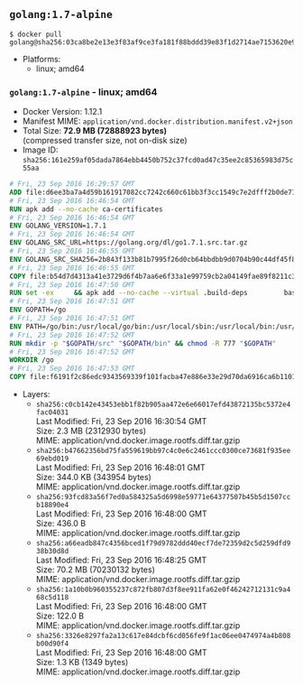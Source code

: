 ## `golang:1.7-alpine`

```console
$ docker pull golang@sha256:03ca8be2e13e3f83af9ce3fa181f88bddd39e83f1d2714ae7153620e9f051069
```

-	Platforms:
	-	linux; amd64

### `golang:1.7-alpine` - linux; amd64

-	Docker Version: 1.12.1
-	Manifest MIME: `application/vnd.docker.distribution.manifest.v2+json`
-	Total Size: **72.9 MB (72888923 bytes)**  
	(compressed transfer size, not on-disk size)
-	Image ID: `sha256:161e259af05dada7864ebb4450b752c37fcd0ad47c35ee2c85365983d75c55aa`

```dockerfile
# Fri, 23 Sep 2016 16:29:57 GMT
ADD file:d6ee3ba7a4d59b161917082cc7242c660c61bb3f3cc1549c7e2dfff2b0de7104 in / 
# Fri, 23 Sep 2016 16:46:54 GMT
RUN apk add --no-cache ca-certificates
# Fri, 23 Sep 2016 16:46:54 GMT
ENV GOLANG_VERSION=1.7.1
# Fri, 23 Sep 2016 16:46:54 GMT
ENV GOLANG_SRC_URL=https://golang.org/dl/go1.7.1.src.tar.gz
# Fri, 23 Sep 2016 16:46:55 GMT
ENV GOLANG_SRC_SHA256=2b843f133b81b7995f26d0cb64bbdbb9d0704b90c44df45f844d28881ad442d3
# Fri, 23 Sep 2016 16:46:55 GMT
COPY file:b54d7d4313a41e3729d6f4b7aa6e6f33a1e99759cb2a04149fae89f8211c3a65 in / 
# Fri, 23 Sep 2016 16:47:50 GMT
RUN set -ex 	&& apk add --no-cache --virtual .build-deps 		bash 		gcc 		musl-dev 		openssl 		go 		&& export GOROOT_BOOTSTRAP="$(go env GOROOT)" 		&& wget -q "$GOLANG_SRC_URL" -O golang.tar.gz 	&& echo "$GOLANG_SRC_SHA256  golang.tar.gz" | sha256sum -c - 	&& tar -C /usr/local -xzf golang.tar.gz 	&& rm golang.tar.gz 	&& cd /usr/local/go/src 	&& patch -p2 -i /no-pic.patch 	&& ./make.bash 		&& rm -rf /*.patch 	&& apk del .build-deps
# Fri, 23 Sep 2016 16:47:51 GMT
ENV GOPATH=/go
# Fri, 23 Sep 2016 16:47:51 GMT
ENV PATH=/go/bin:/usr/local/go/bin:/usr/local/sbin:/usr/local/bin:/usr/sbin:/usr/bin:/sbin:/bin
# Fri, 23 Sep 2016 16:47:52 GMT
RUN mkdir -p "$GOPATH/src" "$GOPATH/bin" && chmod -R 777 "$GOPATH"
# Fri, 23 Sep 2016 16:47:52 GMT
WORKDIR /go
# Fri, 23 Sep 2016 16:47:53 GMT
COPY file:f6191f2c86edc9343569339f101facba47e886e33e29d70da6916ca6b1101a53 in /usr/local/bin/ 
```

-	Layers:
	-	`sha256:c0cb142e43453ebb1f82b905aa472e6e66017efd43872135bc5372e4fac04031`  
		Last Modified: Fri, 23 Sep 2016 16:30:54 GMT  
		Size: 2.3 MB (2312930 bytes)  
		MIME: application/vnd.docker.image.rootfs.diff.tar.gzip
	-	`sha256:b47662356bd75fa559619bb97c4c0e6c2461ccc0300ce73681f935ee69ebd019`  
		Last Modified: Fri, 23 Sep 2016 16:48:01 GMT  
		Size: 344.0 KB (343954 bytes)  
		MIME: application/vnd.docker.image.rootfs.diff.tar.gzip
	-	`sha256:93fcd83a56f7ed0a584325a5d6998e59771e64377507b45b5d1507ccb18890e4`  
		Last Modified: Fri, 23 Sep 2016 16:48:00 GMT  
		Size: 436.0 B  
		MIME: application/vnd.docker.image.rootfs.diff.tar.gzip
	-	`sha256:a66eadb847c4356bced1f79d9782ddd40ecf7de72359d2c5d259dfd938b30d8d`  
		Last Modified: Fri, 23 Sep 2016 16:48:25 GMT  
		Size: 70.2 MB (70230132 bytes)  
		MIME: application/vnd.docker.image.rootfs.diff.tar.gzip
	-	`sha256:1a10b0b960355237c872fb807d3f8ee911fa62e0f46242712131c9a468c5d118`  
		Last Modified: Fri, 23 Sep 2016 16:48:00 GMT  
		Size: 122.0 B  
		MIME: application/vnd.docker.image.rootfs.diff.tar.gzip
	-	`sha256:3326e8297fa2a13c617e84dcbf6cd056fe9f1ac06ee0474974a4b808b00d90f4`  
		Last Modified: Fri, 23 Sep 2016 16:48:00 GMT  
		Size: 1.3 KB (1349 bytes)  
		MIME: application/vnd.docker.image.rootfs.diff.tar.gzip
